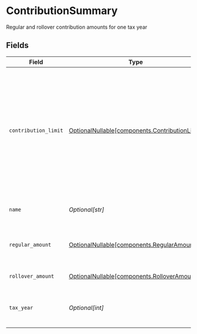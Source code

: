 # ContributionSummary

Regular and rollover contribution amounts for one tax year


## Fields

| Field                                                                                                                                                                                  | Type                                                                                                                                                                                   | Required                                                                                                                                                                               | Description                                                                                                                                                                            | Example                                                                                                                                                                                |
| -------------------------------------------------------------------------------------------------------------------------------------------------------------------------------------- | -------------------------------------------------------------------------------------------------------------------------------------------------------------------------------------- | -------------------------------------------------------------------------------------------------------------------------------------------------------------------------------------- | -------------------------------------------------------------------------------------------------------------------------------------------------------------------------------------- | -------------------------------------------------------------------------------------------------------------------------------------------------------------------------------------- |
| `contribution_limit`                                                                                                                                                                   | [OptionalNullable[components.ContributionLimit]](../../models/components/contributionlimit.md)                                                                                         | :heavy_minus_sign:                                                                                                                                                                     | The max retirement contribution that can be made for the tax year, inclusive of catch-up contributions. Value is dependent on the account's registration type and account holder's age | {<br/>"value": "22500.00"<br/>}                                                                                                                                                        |
| `name`                                                                                                                                                                                 | *Optional[str]*                                                                                                                                                                        | :heavy_minus_sign:                                                                                                                                                                     | The resource name of the contribution summary                                                                                                                                          | accounts/01H8FB90ZRRFWXB4XC2JPJ1D4Y/contributionSummaries/2023                                                                                                                         |
| `regular_amount`                                                                                                                                                                       | [OptionalNullable[components.RegularAmount]](../../models/components/regularamount.md)                                                                                                 | :heavy_minus_sign:                                                                                                                                                                     | Summed contribution amounts throughout the year                                                                                                                                        | {<br/>"value": "123.00"<br/>}                                                                                                                                                          |
| `rollover_amount`                                                                                                                                                                      | [OptionalNullable[components.RolloverAmount]](../../models/components/rolloveramount.md)                                                                                               | :heavy_minus_sign:                                                                                                                                                                     | Rollover contribution amount                                                                                                                                                           | {<br/>"value": "12345.00"<br/>}                                                                                                                                                        |
| `tax_year`                                                                                                                                                                             | *Optional[int]*                                                                                                                                                                        | :heavy_minus_sign:                                                                                                                                                                     | Tax year these contribution amounts are for                                                                                                                                            | 2023                                                                                                                                                                                   |
